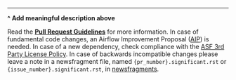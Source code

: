 <!--
 Licensed to the Apache Software Foundation (ASF) under one
 or more contributor license agreements.  See the NOTICE file
 distributed with this work for additional information
 regarding copyright ownership.  The ASF licenses this file
 to you under the Apache License, Version 2.0 (the
 "License"); you may not use this file except in compliance
 with the License.  You may obtain a copy of the License at

   http://www.apache.org/licenses/LICENSE-2.0

 Unless required by applicable law or agreed to in writing,
 software distributed under the License is distributed on an
 "AS IS" BASIS, WITHOUT WARRANTIES OR CONDITIONS OF ANY
 KIND, either express or implied.  See the License for the
 specific language governing permissions and limitations
 under the License.
 -->

<!--
Thank you for contributing! Please make sure that your code changes
are covered with tests. And in case of new features or big changes
remember to adjust the documentation.

Feel free to ping committers for the review!

In case of an existing issue, reference it using one of the following:

closes: #ISSUE
related: #ISSUE

How to write a good git commit message:
http://chris.beams.io/posts/git-commit/
-->

---
**^ Add meaningful description above**

Read the **[Pull Request Guidelines](https://github.com/apache/airflow/blob/main/CONTRIBUTING.rst#pull-request-guidelines)** for more information.
In case of fundamental code changes, an Airflow Improvement Proposal ([AIP](https://cwiki.apache.org/confluence/display/AIRFLOW/Airflow+Improvement+Proposals)) is needed.
In case of a new dependency, check compliance with the [ASF 3rd Party License Policy](https://www.apache.org/legal/resolved.html#category-x).
In case of backwards incompatible changes please leave a note in a newsfragment file, named `{pr_number}.significant.rst` or `{issue_number}.significant.rst`, in [newsfragments](https://github.com/apache/airflow/tree/main/newsfragments).
